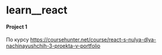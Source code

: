 # learn__react
 
#### Project 1

По курсу https://coursehunter.net/course/react-s-nulya-dlya-nachinayushchih-3-proekta-v-portfolio
